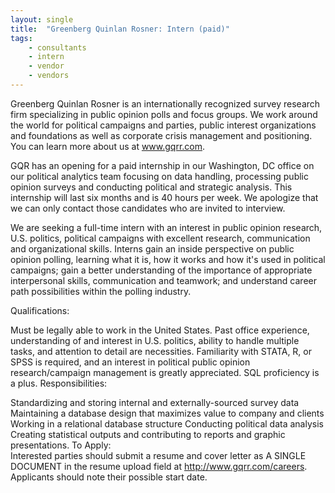 ```yaml
---
layout: single
title:  "Greenberg Quinlan Rosner: Intern (paid)"
tags: 
    - consultants
    - intern
    - vendor
    - vendors
---
```


Greenberg Quinlan Rosner is an internationally recognized survey research firm specializing in public opinion polls and focus groups. We work around the world for political campaigns and parties, public interest organizations and foundations as well as corporate crisis management and positioning. You can learn more about us at www.gqrr.com.

GQR has an opening for a paid internship in our Washington, DC office on our political analytics team focusing on data handling, processing public opinion surveys and conducting political and strategic analysis. This internship will last six months and is 40 hours per week. We apologize that we can only contact those candidates who are invited to interview.

We are seeking a full-time intern with an interest in public opinion research, U.S. politics, political campaigns with excellent research, communication and organizational skills. Interns gain an inside perspective on public opinion polling, learning what it is, how it works and how it's used in political campaigns; gain a better understanding of the importance of appropriate interpersonal skills, communication and teamwork; and understand career path possibilities within the polling industry.

Qualifications:

Must be legally able to work in the United States.
Past office experience, understanding of and interest in U.S. politics, ability to handle multiple tasks, and attention to detail are necessities.
Familiarity with STATA, R, or SPSS is required, and an interest in political public opinion research/campaign management is greatly appreciated.
SQL proficiency is a plus.
Responsibilities:

Standardizing and storing internal and externally-sourced survey data
Maintaining a database design that maximizes value to company and clients
Working in a relational database structure
Conducting political data analysis
Creating statistical outputs and contributing to reports and graphic presentations.
To Apply:  
Interested parties should submit a resume and cover letter as A SINGLE DOCUMENT in the resume upload field at http://www.gqrr.com/careers. Applicants should note their possible start date.


